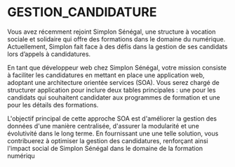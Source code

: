 # GESTION_CANDIDATURE


Vous avez récemment rejoint Simplon Sénégal, une structure à vocation sociale et solidaire qui offre des formations dans le domaine du numérique. Actuellement, Simplon fait face à des défis dans la gestion de ses candidats lors d’appels à candidatures. 


En tant que développeur web chez Simplon Sénégal, votre mission consiste à faciliter les candidatures en mettant en place une application web, adoptant une architecture orientée services (SOA). Vous serez chargé de structurer application pour inclure deux tables principales : une pour les candidats qui souhaitent candidater aux programmes de formation et une pour les détails des formations.


L'objectif principal de cette approche SOA est d'améliorer la gestion des données d'une manière centralisée, d'assurer la modularité et une évolutivité dans le long terme. En fournissant une une telle solution, vous contribuerez à optimiser la gestion des candidatures, renforçant ainsi l'impact social de Simplon Sénégal dans le domaine de la formation numériqu
